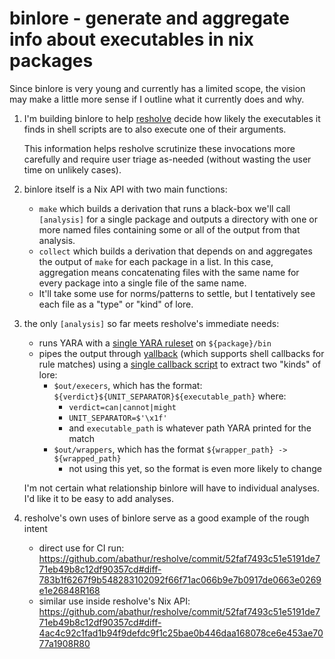 # binlore - generate and aggregate info about executables in nix packages

Since binlore is very young and currently has a limited scope, the vision may make a little more sense if I outline what it currently does and why.

1. I'm building binlore to help [resholve](https://github.com/abathur/resholve) decide how likely the executables it finds in shell scripts are to also execute one of their arguments. 

    This information helps resholve scrutinize these invocations more carefully and require user triage as-needed (without wasting the user time on unlikely cases).

2. binlore itself is a Nix API with two main functions:
    - `make` which builds a derivation that runs a black-box we'll call `[analysis]` for a single package and outputs a directory with one or more named files containing some or all of the output from that analysis.
    - `collect` which builds a derivation that depends on and aggregates the output of `make` for each package in a list. In this case, aggregation means concatenating files with the same name for every package into a single file of the same name.
    - It'll take some use for norms/patterns to settle, but I tentatively see each file as a "type" or "kind" of lore.

3. the only `[analysis]` so far meets resholve's immediate needs:
    - runs YARA with a [single YARA ruleset](execers.yar) on `${package}/bin` 
    - pipes the output through [yallback](https://github.com/abathur/yallback) (which supports shell callbacks for rule matches) using a [single callback script](execers.yall) to extract two "kinds" of lore:
        - `$out/execers`, which has the format: `${verdict}${UNIT_SEPARATOR}${executable_path}` where:
            - `verdict=can|cannot|might`
            - `UNIT_SEPARATOR=$'\x1f'`
            - and `executable_path` is whatever path YARA printed for the match
        - `$out/wrappers`, which has the format `${wrapper_path} -> ${wrapped_path}`
            - not using this yet, so the format is even more likely to change

    I'm not certain what relationship binlore will have to individual analyses. I'd like it to be easy to add analyses.

4. resholve's own uses of binlore serve as a good example of the rough intent
    - direct use for CI run: https://github.com/abathur/resholve/commit/52faf7493c51e5191de771eb49b8c12df90357cd#diff-783b1f6267f9b548283102092f66f71ac066b9e7b0917de0663e0269e1e26848R168
    - similar use inside resholve's Nix API: https://github.com/abathur/resholve/commit/52faf7493c51e5191de771eb49b8c12df90357cd#diff-4ac4c92c1fad1b94f9defdc9f1c25bae0b446daa168078ce6e453ae7077a1908R80
